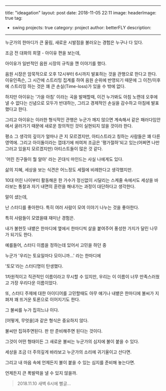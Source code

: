 
---
title: "ideagation"
layout: post
date: 2018-11-05 22:11
image: 
headerImage: true
tag: 
- swing
projects: true
category: project
author: betterFLY
description:
---

누군가의 한마디가 큰 울림, 새로운 시발점을 불러오는 경험은 누구나 다 있다.

조금 전 대화의 희열 - 아이유 편을 보는데,

아이유가 일반적인 음원 시장의 규칙을 깬 이야기를 했다.

음원 시장은 암묵적으로 오후 12시부터 6시까지 발표하는 것을 관행으로 한다고 한다. 이유인즉슨,  그 시간에 스트리밍 집계를 하여 음원 순위에 반영되기 때문에 그 이전/이후에 스트리밍 하는 것은 꽤 큰 손실(Time-loss)가 있을 수 밖에 없다.

하지만 아이유는 '가을 아침' 이라는 곡을 발매할때, 이건 누가봐도 아침 노랜데 오후에 낼 수 없다는 신념으로 모두가 반대하는, 그리고 경제적인 손실을 감수하고 아침에 발표했다고 한다.

그리고 아이유는 이러한 형식적인 관행은 누군가 깨지 않으면 계속해서 같은 패러다임안에서 굴러가기 때문에 새로운 창의적인 것이 실현되지 않을 것이라 한다.

평소 그 생각의 깊이가 얼마나 큰 지 모르겠지만, 아티스트라고 칭하는 사람들은 꽤 다른 영역에. 그리고 아이돌이라는 껍데기에 씌여져 조금은 '평가절하'되고 있는(어쩌면 나만 그러고 있을지 모르겠지만) 아티스트들이 많은 것 같다.

'어린 친구들이 뭘 알아' 라는 꼰대식 마인드는 사실 나에게도 있다.

삶의 지혜, 세상을 보는 식견은 어느정도 세월에 비례한다고 생각했지만.

 10대 어린 나이부터 활동해온 한 가수가 정신없이 시달리는 스케줄 속에서도 세상을 바라보는 통찰과 자기 내면의 훈련을 해내가는 과정이 대단하다고 생각한다.

 말이 샜는데,

 난 스터디를 좋아한다. 특히 여러 사람이 모여 이야기 나누는 것을 좋아한다.

 특히 사람들이 모였을떄 재미난 경험은.

 내가 불현듯 내뱉은 한마디에 옆에서 한마디씩 살을 붙여주어 풍성한 가지가 달린 나무가 되기도 한다.

 예를들어, 스터디 이름을 정하는데 있어서 고민을 하던 중

 누군가 '우리는 토요일마다 모이니까...' 라는 한마디에

 '토모'라는 스터디명이 탄생했다.

 1차원적이고 직관적인 이름이라고 무시할 수 있지만, 우리는 이 이름이 너무 만족스러웠고 가장 우리다운 이름이었다.

 또, 스터디 주제에 대한 아이디어를 고민할때도 아무 얘기나 내뱉은 한마디에 불씨가 지펴져 꽤 뜨거운 토론으로 이어지기도 한다.

 그 불씨를 누가 집히느냐 이다.

 [어떻게, 무엇을]과 같은 형식은 중요하지 않다. 

 불씨만 집혀주면된다. 판 만 준비해주면 된다는 것이다.

 그것이 어떤 형태이든 그 새로운 불씨는 누군가의 심지에 불이 붙을 수 있다.

 세상을 조금 더 주의깊게 바라보고 누군가의 소리에 귀기울이고 산다면.

 그리고 내 마음 속에 언제든지 불이 붙을 수 있는 심지를 준비해 놓는다면.

 언제든지 큰 폭발력을 낼 수 있지 않을까.

> 2018.11.10 새벽 6시에 뻘글...